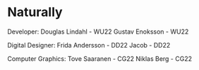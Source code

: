 # Naturally
 

Developer:
Douglas Lindahl - WU22
Gustav Enoksson - WU22

Digital Designer:
Frida Andersson - DD22
Jacob - DD22

Computer Graphics: 
Tove Saaranen - CG22
Niklas Berg - CG22